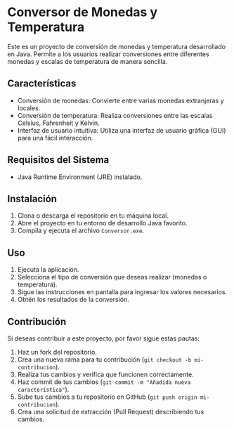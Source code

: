 # Conversor de Monedas y Temperatura

Este es un proyecto de conversión de monedas y temperatura desarrollado en Java. Permite a los usuarios realizar conversiones entre diferentes monedas y escalas de temperatura de manera sencilla.

## Características

- Conversión de monedas: Convierte entre varias monedas extranjeras y locales.
- Conversión de temperatura: Realiza conversiones entre las escalas Celsius, Fahrenheit y Kelvin.
- Interfaz de usuario intuitiva: Utiliza una interfaz de usuario gráfica (GUI) para una fácil interacción.

## Requisitos del Sistema

- Java Runtime Environment (JRE) instalado.

## Instalación

1. Clona o descarga el repositorio en tu máquina local.
2. Abre el proyecto en tu entorno de desarrollo Java favorito.
3. Compila y ejecuta el archivo `Conversor.exe`.

## Uso

1. Ejecuta la aplicación.
2. Selecciona el tipo de conversión que deseas realizar (monedas o temperatura).
3. Sigue las instrucciones en pantalla para ingresar los valores necesarios.
4. Obtén los resultados de la conversión.

## Contribución

Si deseas contribuir a este proyecto, por favor sigue estas pautas:

1. Haz un fork del repositorio.
2. Crea una nueva rama para tu contribución (`git checkout -b mi-contribucion`).
3. Realiza tus cambios y verifica que funcionen correctamente.
4. Haz commit de tus cambios (`git commit -m "Añadida nueva característica"`).
5. Sube tus cambios a tu repositorio en GitHub (`git push origin mi-contribucion`).
6. Crea una solicitud de extracción (Pull Request) describiendo tus cambios.
